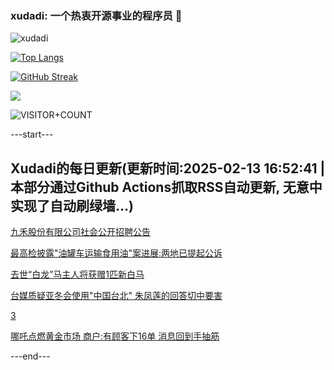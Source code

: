### xudadi: 一个热衷开源事业的程序员 👋

![xudadi](https://github-readme-stats-git-masterorgs-github-readme-stats-team.vercel.app/api?username=xudadi)

[![Top Langs](https://github-readme-stats.vercel.app/api/top-langs/?username=xudadi)](https://github.com/anuraghazra/github-readme-stats)

[![GitHub Streak](https://streak-stats.demolab.com?user=xudadi&locale=zh_Hans)](https://git.io/streak-stats)

![](https://raw.githubusercontent.com/xudadi/xudadi/main/assets/github-contribution-grid-snake.svg)

![VISITOR+COUNT](https://komarev.com/ghpvc/?username=xudadi&label=VISITOR+COUNT)


---start---

## Xudadi的每日更新(更新时间:2025-02-13 16:52:41 | 本部分通过Github Actions抓取RSS自动更新, 无意中实现了自动刷绿墙...)

[九禾股份有限公司社会公开招聘公告](https://www.gongkaoleida.com/article/2285868)

[最高检披露"油罐车运输食用油"案进展:两地已提起公诉](https://m.163.com/news/article/JO97EBH80001899N.html)

[去世“白龙”马主人将获赠1匹新白马](https://m.163.com/news/article/JO93PIFF0530JPVV.html)

[台媒质疑亚冬会使用"中国台北" 朱凤莲的回答切中要害](https://m.163.com/news/article/JO9203M50550A0OW.html)

[3](https://m.163.com/touch/news/sub/domestic)

[哪吒点燃黄金市场 商户:有顾客下16单 消息回到手抽筋](https://m.163.com/news/article/JO8Q0KR50512D03F.html)

---end---
